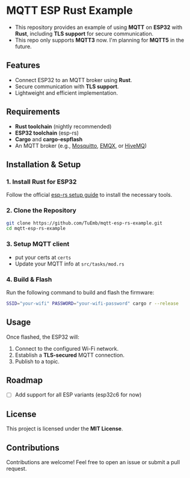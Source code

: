 # MQTT ESP Rust Example

- This repository provides an example of using **MQTT** on **ESP32** with **Rust**, including **TLS support** for secure communication.
- This repo only supports **MQTT3** now. I'm planning for **MQTT5** in the future.

## Features
- Connect ESP32 to an MQTT broker using **Rust**.
- Secure communication with **TLS support**.
- Lightweight and efficient implementation.

## Requirements
- **Rust toolchain** (nightly recommended)
- **ESP32 toolchain** (esp-rs)
- **Cargo** and **cargo-espflash**
- An MQTT broker (e.g., [Mosquitto](https://mosquitto.org/), [EMQX](https://www.emqx.io/), or [HiveMQ](https://www.hivemq.com/))

## Installation & Setup
### 1. Install Rust for ESP32
Follow the official [esp-rs setup guide](https://esp-rs.github.io/book/installation/index.html) to install the necessary tools.

### 2. Clone the Repository
```sh
git clone https://github.com/TuEmb/mqtt-esp-rs-example.git
cd mqtt-esp-rs-example
```
### 3. Setup MQTT client
- put your certs at `certs`
- Update your MQTT info at `src/tasks/mod.rs`
### 4. Build & Flash
Run the following command to build and flash the firmware:
```sh
SSID="your-wifi" PASSWORD="your-wifi-password" cargo r --release
```

## Usage
Once flashed, the ESP32 will:
1. Connect to the configured Wi-Fi network.
2. Establish a **TLS-secured** MQTT connection.
3. Publish to a topic.

## Roadmap
- [ ] Add support for all ESP variants (esp32c6 for now)

## License
This project is licensed under the **MIT License**.

## Contributions
Contributions are welcome! Feel free to open an issue or submit a pull request.


